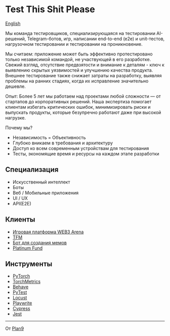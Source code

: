 # Test This Shit Please

[English](../../README.md)

Мы команда тестировщиков, специализирующаяся на тестировании AI-решений, Telegram-ботов, игр, написании end-to-end (e2e) и unit-тестов, нагрузочном тестировании и тестировании на проникновение.

Мы считаем: приложение может быть эффективно протестировано только независимой командой, не участвующей в его разработке. Свежий взгляд, отсутствие предвзятости и внимание к деталям - ключ к выявлению скрытых уязвимостей и улучшению качества продукта. Внешнее тестирование также снижает затраты на разработку, выявляя проблемы на ранних стадиях, когда их исправление значительно дешевле.

Опыт: Более 5 лет мы работаем над проектами любой сложности — от стартапов до корпоративных решений. Наша экспертиза помогает клиентам избегать критических ошибок, минимизировать риски и выпускать продукты, которые безупречно работают даже при высокой нагрузке.

Почему мы?

- Независимость = Объективность
- Глубоко вникаем в требования и архитектуру 
- Доступ ко всем современным устройствам для тестирования
- Тесты, экономящие время и ресурсы на каждом этапе разработки


## Специализация
- Искусственный интеллект
- Боты
- Веб / Мобильные приложения
- UI / UX
- API(E2E)

## Клиенты
- [Игровая платформа WEB3 Arena](https://arenavs.com)
- [TFM](https://tfm.com)
- [Бот для создания мемов](https://t.me/MemesLabBot)
- [Platinum Fund](https://platinum.fund)

## Инструменты
- [PyTorch](https://pytorch.org)
- [TorchMetrics](https://lightning.ai/docs/torchmetrics/stable)
- [Behave](https://behave.readthedocs.io)
- [PyTest](https://docs.pytest.org)
- [Locust](https://locust.io)
- [Playwrite](https://playwright.dev)
- [Cypress](https://www.cypress.io)
- [Jest](https://jestjs.io)

---

От <a href="https://plan9.tech" target="_blank">Plan9</a>
